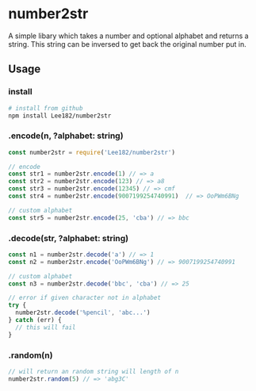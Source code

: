 # number2str
A simple libary which takes a number and optional alphabet and returns a string. This string can be inversed to get back the original number put in.


## Usage
### install
```bash
# install from github
npm install Lee182/number2str
```

### .encode(n, ?alphabet: string)
```js
const number2str = require('Lee182/number2str')

// encode
const str1 = number2str.encode(1) // => a
const str2 = number2str.encode(123) // => a8
const str3 = number2str.encode(12345) // => cmf
const str4 = number2str.encode(9007199254740991)  // => OoPWm6BNg

// custom alphabet
const str5 = number2str.encode(25, 'cba') // => bbc
```



### .decode(str, ?alphabet: string)
```js
const n1 = number2str.decode('a') // => 1
const n2 = number2str.encode('OoPWm6BNg') // => 9007199254740991

// custom alphabet
const n3 = number2str.decode('bbc', 'cba') // => 25

// error if given character not in alphabet
try {
  number2str.decode('%pencil', 'abc...')
} catch (err) {
  // this will fail
}

```

### .random(n)
```js
// will return an random string will length of n
number2str.random(5) // => 'abg3C'
```